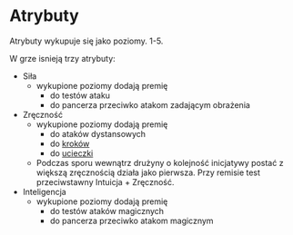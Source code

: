 # Atrybuty

Atrybuty wykupuje się jako poziomy. 1-5.

W grze isnieją trzy atrybuty:

* Siła
  * wykupione poziomy dodają premię
    * do testów ataku
    * do pancerza przeciwko atakom zadającym obrażenia
* Zręczność
  * wykupione poziomy dodają premię
    * do ataków dystansowych
    * do [kroków](docs/kroki.md)
    * do [ucieczki](docs/ucieczka.md)
  * Podczas sporu wewnątrz drużyny o kolejność inicjatywy postać z większą zręcznością działa jako pierwsza. Przy remisie test przeciwstawny Intuicja + Zręczność.
* Inteligencja
  * wykupione poziomy dodają premię
    * do testów ataków magicznych
    * do pancerza przeciwko atakom magicznym
